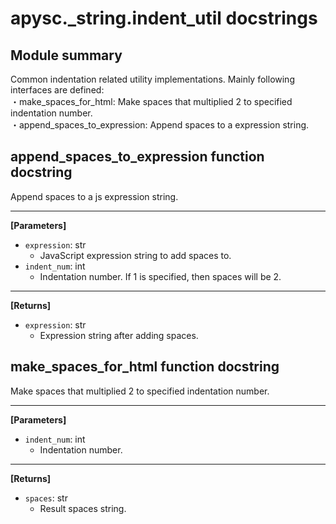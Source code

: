 # apysc._string.indent_util docstrings

## Module summary

Common indentation related utility implementations. Mainly following interfaces are defined: <br>・make_spaces_for_html: Make spaces that multiplied 2 to specified indentation number. <br>・append_spaces_to_expression: Append spaces to a expression string.

## append_spaces_to_expression function docstring

Append spaces to a js expression string.<hr>

**[Parameters]**

- `expression`: str
  - JavaScript expression string to add spaces to.
- `indent_num`: int
  - Indentation number. If 1 is specified, then spaces will be 2.

<hr>

**[Returns]**

- `expression`: str
  - Expression string after adding spaces.

## make_spaces_for_html function docstring

Make spaces that multiplied 2 to specified indentation number.<hr>

**[Parameters]**

- `indent_num`: int
  - Indentation number.

<hr>

**[Returns]**

- `spaces`: str
  - Result spaces string.
